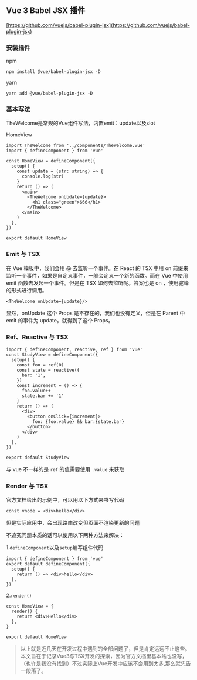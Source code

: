 
## Vue 3 Babel JSX 插件

[https://github.com/vuejs/babel-plugin-jsx](https://github.com/vuejs/babel-plugin-jsx)

### 安装插件

npm

```shell
npm install @vue/babel-plugin-jsx -D
```

yarn

```shell
yarn add @vue/babel-plugin-jsx -D
```

### 基本写法

TheWelcome是常规的Vue组件写法，内置emit：update以及slot

HomeView

```tsx
import TheWelcome from '../components/TheWelcome.vue'
import { defineComponent } from 'vue'

const HomeView = defineComponent({
  setup() {
    const update = (str: string) => {
      console.log(str)
    }
    return () => (
      <main>
        <TheWelcome onUpdate={update}>
          <h1 class="green">666</h1>
        </TheWelcome>
      </main>
    )
  },
})

export default HomeView
```

### Emit 与 TSX

在 Vue 模板中，我们会用 @ 去监听一个事件。在 React 的 TSX 中用 on 前缀来监听一个事件，如果是自定义事件，一般会定义一个新的函数。而在 Vue 中使用 emit 函数去发起一个事件。但是在 TSX 如何去监听呢。答案也是 on ，使用驼峰的形式进行调用。

```tsx
<TheWelcome onUpdate={update}/>
```

显然，onUpdate 这个 Props 是不存在的，我们也没有定义，但是在 Parent 中 emit 的事件为 update。就得到了这个 Props。

### Ref、Reactive 与 TSX

```tsx
import { defineComponent, reactive, ref } from 'vue'
const StudyView = defineComponent({
  setup() {
    const foo = ref(0)
    const state = reactive({
      bar: '1',
    })
    const increment = () => {
      foo.value++
      state.bar += '1'
    }
    return () => (
      <div>
        <button onClick={increment}>
          foo: {foo.value} && bar:{state.bar}
        </button>
      </div>
    )
  },
})

export default StudyView
```

与 vue 不一样的是 `ref` 的值需要使用 `.value` 来获取

### Render 与 TSX

官方文档给出的示例中，可以用以下方式来书写代码

```tsx
const vnode = <div>hello</div>
```

但是实际应用中，会出现路由改变但页面不渲染更新的问题

不追究问题本质的话可以使用以下两种方法来解决：

1.`defineComponent`以及`setup`编写组件代码

```tsx
import { defineComponent } from 'vue'
export default defineComponent({
  setup() {
    return () => <div>hello</div>
  },
})
```

2.`render()`

```tsx
const HomeView = {
  render() {
    return <div>Hello</div>
  },
}

export default HomeView

```

> 以上就是近几天在开发过程中遇到的全部问题了，但是肯定远远不止这些。
> 本文旨在于记录Vue3与TSX开发的探索，因为官方文档里基本啥也没写，（也许是我没有找到）不过实际上Vue开发中应该不会用到太多,那么就先告一段落了。
